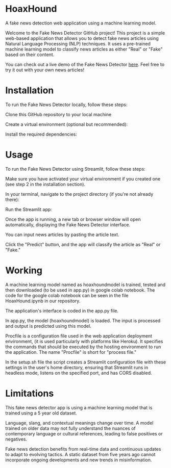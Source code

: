 # HoaxHound
A fake news detection web application using a machine learning model.

Welcome to the Fake News Detector GitHub project! This project is a simple web-based application that allows you to 
detect fake news articles using Natural Language Processing (NLP) techniques. It uses a pre-trained machine 
learning model to classify news articles as either "Real" or "Fake" based on their content.

You can check out a live demo of the Fake News Detector <a href = "https://hoaxhound-9ddeb1255403.herokuapp.com/">here</a>. Feel free to try it out with your own news articles!


# Installation

To run the Fake News Detector locally, follow these steps:

Clone this GitHub repository to your local machine

Create a virtual environment (optional but recommended):

Install the required dependencies:


# Usage

To run the Fake News Detector using Streamlit, follow these steps:

Make sure you have activated your virtual environment if you created one (see step 2 in the installation section).

In your terminal, navigate to the project directory (if you're not already there):

Run the Streamlit app:

Once the app is running, a new tab or browser window will open automatically, displaying the Fake News Detector interface.

You can input news articles by pasting the article text.

Click the "Predict" button, and the app will classify the article as "Real" or "Fake."


# Working 

A machine learning model named as hoaxhoundmodel is trained, tested and then downloaded (to be used in app.py) in google colab notebook.
The code for the google colab notebook can be seen in the file HoaxHound.ipynb in our repository.

The application's interface is coded in the app.py file.

In app.py, the model (hoaxhoundmodel) is loaded. The input is processed and output is predicted 
using this model. 

Procfile is a configuration file used in the web application deployment environment, (it is used particularly with platforms like Heroku). 
It specifies the commands that should be executed by the hosting environment to run the application. The name "Procfile" is short for 
"process file."

In the setup.sh file the script creates a Streamlit configuration file with these settings in the user's home directory,
ensuring that Streamlit runs in headless mode, listens on the specified port, and has CORS disabled.


# Limitations

This fake news detector app is using a machine learning model that is trained using a 5 year old dataset.

Language, slang, and contextual meanings change over time. A model trained on older data may not fully 
understand the nuances of contemporary language or cultural references, leading to false positives or negatives.

Fake news detection benefits from real-time data and continuous updates to adapt to evolving tactics. A static dataset
from five years ago cannot incorporate ongoing developments and new trends in misinformation.






